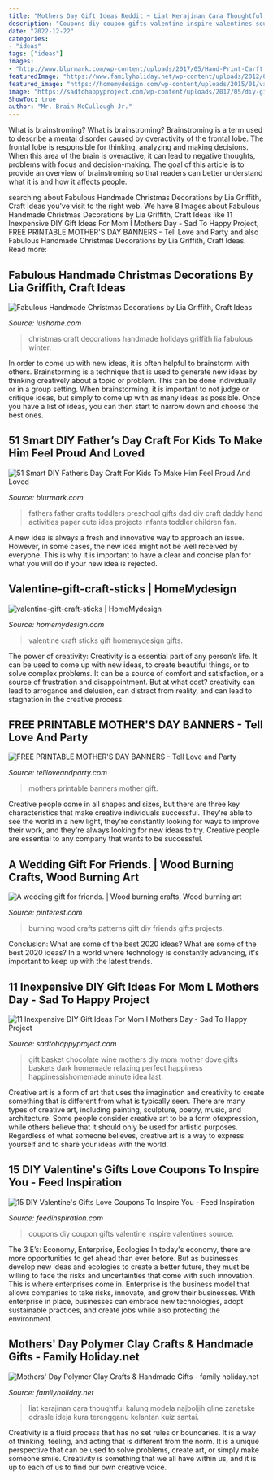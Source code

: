 ```yaml
---
title: "Mothers Day Gift Ideas Reddit ~ Liat Kerajinan Cara Thoughtful Kalung Modela Najboljih Gline Zanatske Odrasle Ideja Kura Terengganu Kelantan Kuiz Santai"
description: "Coupons diy coupon gifts valentine inspire valentines source"
date: "2022-12-22"
categories:
- "ideas"
tags: ["ideas"]
images:
- "http://www.blurmark.com/wp-content/uploads/2017/05/Hand-Print-Carft.jpg"
featuredImage: "https://www.familyholiday.net/wp-content/uploads/2012/03/polymer-clay-crafts-for-mothers-day-_10.jpg"
featured_image: "https://homemydesign.com/wp-content/uploads/2015/01/valentine-gift-craft-sticks.jpg"
image: "https://sadtohappyproject.com/wp-content/uploads/2017/05/diy-gift-ideas-for-mom22.jpg"
ShowToc: true
author: "Mr. Brain McCullough Jr."
---
```



What is brainstroming?
What is brainstroming? Brainstroming is a term used to describe a mental disorder caused by overactivity of the frontal lobe. The frontal lobe is responsible for thinking, analyzing and making decisions. When this area of the brain is overactive, it can lead to negative thoughts, problems with focus and decision-making. The goal of this article is to provide an overview of brainstroming so that readers can better understand what it is and how it affects people.

	

		
searching about Fabulous Handmade Christmas Decorations by Lia Griffith, Craft Ideas you've visit to the right web. We have 8 Images about Fabulous Handmade Christmas Decorations by Lia Griffith, Craft Ideas like 11 Inexpensive DIY Gift Ideas For Mom l Mothers Day - Sad To Happy Project, FREE PRINTABLE MOTHER&#039;S DAY BANNERS - Tell Love and Party and also Fabulous Handmade Christmas Decorations by Lia Griffith, Craft Ideas. Read more:
		
    
## Fabulous Handmade Christmas Decorations By Lia Griffith, Craft Ideas

<img loading=lazy src="https://www.lushome.com/wp-content/uploads/2017/12/christmas-craft-ideas-by-lia-griffith-9.jpg" onerror="this.onerror=null;this.src='https://tse2.mm.bing.net/th?id=OIP.8wpOwWEIUwi3AD7HF4X-ygHaHa&amp;pid=15.1';" alt="Fabulous Handmade Christmas Decorations by Lia Griffith, Craft Ideas">

_Source: lushome.com_

>christmas craft decorations handmade holidays griffith lia fabulous winter. 

	

In order to come up with new ideas, it is often helpful to brainstorm with others. Brainstorming is a technique that is used to generate new ideas by thinking creatively about a topic or problem. This can be done individually or in a group setting. When brainstorming, it is important to not judge or critique ideas, but simply to come up with as many ideas as possible. Once you have a list of ideas, you can then start to narrow down and choose the best ones.

    
## 51 Smart DIY Father’s Day Craft For Kids To Make Him Feel Proud And Loved

<img loading=lazy src="http://www.blurmark.com/wp-content/uploads/2017/05/Hand-Print-Carft.jpg" onerror="this.onerror=null;this.src='https://tse2.mm.bing.net/th?id=OIP.W95AcllBWffhr83pra4R7wHaJ4&amp;pid=15.1';" alt="51 Smart DIY Father’s Day Craft For Kids To Make Him Feel Proud And Loved">

_Source: blurmark.com_

>fathers father crafts toddlers preschool gifts dad diy craft daddy hand activities paper cute idea projects infants toddler children fan. 

	

A new idea is always a fresh and innovative way to approach an issue. However, in some cases, the new idea might not be well received by everyone. This is why it is important to have a clear and concise plan for what you will do if your new idea is rejected.

    
## Valentine-gift-craft-sticks | HomeMydesign

<img loading=lazy src="https://homemydesign.com/wp-content/uploads/2015/01/valentine-gift-craft-sticks.jpg" onerror="this.onerror=null;this.src='https://tse4.mm.bing.net/th?id=OIP.RxSzTFdLV1WMkQpImFBZmQHaLH&amp;pid=15.1';" alt="valentine-gift-craft-sticks | HomeMydesign">

_Source: homemydesign.com_

>valentine craft sticks gift homemydesign gifts. 

	

The power of creativity:
Creativity is a essential part of any person’s life. It can be used to come up with new ideas, to create beautiful things, or to solve complex problems. It can be a source of comfort and satisfaction, or a source of frustration and disappointment. But at what cost? creativity can lead to arrogance and delusion, can distract from reality, and can lead to stagnation in the creative process.

    
## FREE PRINTABLE MOTHER&#039;S DAY BANNERS - Tell Love And Party

<img loading=lazy src="http://tellloveandparty.com/wp-content/uploads/2017/05/Mothers-day-DIY-gift-ideas2.jpg" onerror="this.onerror=null;this.src='https://tse3.mm.bing.net/th?id=OIP.gFbsmUIvy2jjTsZDzL7RpQHaLH&amp;pid=15.1';" alt="FREE PRINTABLE MOTHER&#039;S DAY BANNERS - Tell Love and Party">

_Source: tellloveandparty.com_

>mothers printable banners mother gift. 

	

Creative people come in all shapes and sizes, but there are three key characteristics that make creative individuals successful. They're able to see the world in a new light, they're constantly looking for ways to improve their work, and they're always looking for new ideas to try. Creative people are essential to any company that wants to be successful.

    
## A Wedding Gift For Friends. | Wood Burning Crafts, Wood Burning Art

<img loading=lazy src="https://i.pinimg.com/736x/65/ed/47/65ed4778c270dcf86f05b7dd83a8a007--gifts-for-friends-wedding-gifts.jpg" onerror="this.onerror=null;this.src='https://tse1.mm.bing.net/th?id=OIP.4e2GK6uPvpYHe6uUdk0i7wHaJ3&amp;pid=15.1';" alt="A wedding gift for friends. | Wood burning crafts, Wood burning art">

_Source: pinterest.com_

>burning wood crafts patterns gift diy friends gifts projects. 

	

Conclusion: What are some of the best 2020 ideas?
What are some of the best 2020 ideas? In a world where technology is constantly advancing, it's important to keep up with the latest trends.

    
## 11 Inexpensive DIY Gift Ideas For Mom L Mothers Day - Sad To Happy Project

<img loading=lazy src="https://sadtohappyproject.com/wp-content/uploads/2017/05/diy-gift-ideas-for-mom22.jpg" onerror="this.onerror=null;this.src='https://tse2.mm.bing.net/th?id=OIP.a-aGy_Xct67G2pIS6j1OmAAAAA&amp;pid=15.1';" alt="11 Inexpensive DIY Gift Ideas For Mom l Mothers Day - Sad To Happy Project">

_Source: sadtohappyproject.com_

>gift basket chocolate wine mothers diy mom mother dove gifts baskets dark homemade relaxing perfect happiness happinessishomemade minute idea last. 

	

Creative art is a form of art that uses the imagination and creativity to create something that is different from what is typically seen. There are many types of creative art, including painting, sculpture, poetry, music, and architecture. Some people consider creative art to be a form ofexpression, while others believe that it should only be used for artistic purposes. Regardless of what someone believes, creative art is a way to express yourself and to share your ideas with the world.

    
## 15 DIY Valentine&#039;s Gifts Love Coupons To Inspire You - Feed Inspiration

<img loading=lazy src="http://feedinspiration.com/wp-content/uploads/2016/12/Coupon.jpg" onerror="this.onerror=null;this.src='https://tse4.mm.bing.net/th?id=OIP.ooOwf2xq8gSCnaJA2RK8WgHaTw&amp;pid=15.1';" alt="15 DIY Valentine&#039;s Gifts Love Coupons To Inspire You - Feed Inspiration">

_Source: feedinspiration.com_

>coupons diy coupon gifts valentine inspire valentines source. 

	

The 3 E’s: Economy, Enterprise, Ecologies
In today's economy, there are more opportunities to get ahead than ever before. But as businesses develop new ideas and ecologies to create a better future, they must be willing to face the risks and uncertainties that come with such innovation. This is where enterprises come in. Enterprise is the business model that allows companies to take risks, innovate, and grow their businesses. With enterprise in place, businesses can embrace new technologies, adopt sustainable practices, and create jobs while also protecting the environment.

    
## Mothers&#039; Day Polymer Clay Crafts &amp; Handmade Gifts - Family Holiday.net

<img loading=lazy src="https://www.familyholiday.net/wp-content/uploads/2012/03/polymer-clay-crafts-for-mothers-day-_10.jpg" onerror="this.onerror=null;this.src='https://tse1.mm.bing.net/th?id=OIP.8I2cfX-zyGNWQ0UF_hIvfQHaJ4&amp;pid=15.1';" alt="Mothers&#039; Day Polymer Clay Crafts &amp; Handmade Gifts - family holiday.net">

_Source: familyholiday.net_

>liat kerajinan cara thoughtful kalung modela najboljih gline zanatske odrasle ideja kura terengganu kelantan kuiz santai. 

	

Creativity is a fluid process that has no set rules or boundaries. It is a way of thinking, feeling, and acting that is different from the norm. It is a unique perspective that can be used to solve problems, create art, or simply make someone smile. Creativity is something that we all have within us, and it is up to each of us to find our own creative voice.

